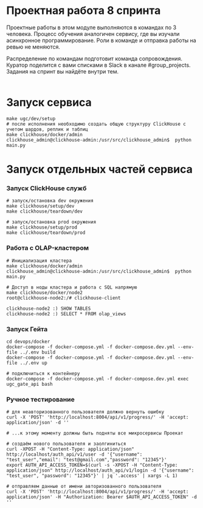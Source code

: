 # Проектная работа 8 спринта

Проектные работы в этом модуле выполняются в командах по 3 человека. Процесс обучения аналогичен сервису, где вы изучали асинхронное программирование. Роли в команде и отправка работы на ревью не меняются.  

Распределение по командам подготовит команда сопровождения. Куратор поделится с вами списками в Slack в канале #group_projects.  
Задания на спринт вы найдёте внутри тем.  
<br>
# Запуск сервиса
```
make ugc/dev/setup
# после исполнения необходимо создать общую структуру ClickHouse с учетом шардов, реплик и таблиц 
make clickhouse/docker/admin  
clickhouse_admin@clickhouse-admin:/usr/src/clickhouse_admin$  python main.py
```

# Запуск отдельных частей сервиса
### Запуск ClickHouse служб  
```
# запуск/остановка dev окружения  
make clickhouse/setup/dev  
make clickhouse/teardown/dev

# запуск/остановка prod окружения  
make clickhouse/setup/prod  
make clickhouse/teardown/prod  
```

### Работа с OLAP-кластером  
```
# Инициализация кластера  
make clickhouse/docker/admin  
clickhouse_admin@clickhouse-admin:/usr/src/clickhouse_admin$  python main.py

# Доступ в ноды кластера и работа с SQL напрямую  
make clickhouse/docker/node2  
root@clickhouse-node2:/# clickhouse-client  

clickhouse-node2 :) SHOW TABLES
clickhouse-node2 :) SELECT * FROM olap_views
```

### Запуск Гейта
```shell
cd devops/docker
docker-compose -f docker-compose.yml -f docker-compose.dev.yml --env-file ../.env build
docker-compose -f docker-compose.yml -f docker-compose.dev.yml --env-file ../.env up

# подключиться к контейнеру
docker-compose -f docker-compose.yml -f docker-compose.dev.yml exec ugc_gate_api bash
```

### Ручное тестирование
```shell
# для неавторизованного пользователя должно вернуть ошибку
curl -X 'POST' 'http://localhost:8004/api/v1/progress/' -H 'accept: application/json' -d ''

# ...к этому моменту должны быть подняты все микросервисы Проекат

# создаём нового пользователя и заолгиниться
curl -XPOST -H "Content-Type: application/json" http://localhost/auth_api/v1/user -d '{"username": "test_user","email": "test@gmail.com","password": "12345"}'
export AUTH_API_ACCESS_TOKEN=$(curl -s -XPOST -H "Content-Type: application/json" http://localhost/auth_api/v1/login -d '{"username": "test_user", "password": "12345"}' | jq '.access' | xargs -L 1)

# отправляем данные от имени авторизованного пользователя
curl -X 'POST' 'http://localhost:8004/api/v1/progress/' -H 'accept: application/json' -H "Authorization: Bearer $AUTH_API_ACCESS_TOKEN" -d ''
```
